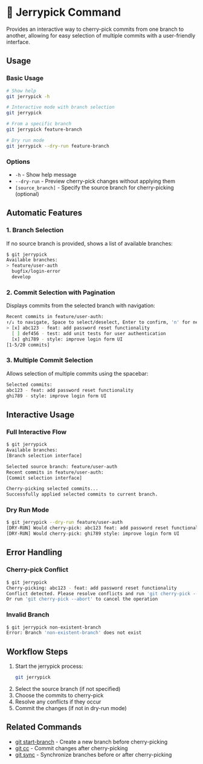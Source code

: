 # 🍒 Jerrypick Command

Provides an interactive way to cherry-pick commits from one branch to another, allowing for easy selection of multiple commits with a user-friendly interface.

## Usage

### Basic Usage

```bash
# Show help
git jerrypick -h

# Interactive mode with branch selection
git jerrypick

# From a specific branch
git jerrypick feature-branch

# Dry run mode
git jerrypick --dry-run feature-branch
```

### Options

- `-h` - Show help message
- `--dry-run` - Preview cherry-pick changes without applying them
- `[source_branch]` - Specify the source branch for cherry-picking (optional)

## Automatic Features

### 1. Branch Selection
If no source branch is provided, shows a list of available branches:
```bash
$ git jerrypick
Available branches:
> feature/user-auth
  bugfix/login-error
  develop
```

### 2. Commit Selection with Pagination
Displays commits from the selected branch with navigation:
```bash
Recent commits in feature/user-auth:
↑/↓ to navigate, Space to select/deselect, Enter to confirm, 'n' for next page, 'p' for previous page
> [x] abc123 - feat: add password reset functionality
  [ ] def456 - test: add unit tests for user authentication
  [x] ghi789 - style: improve login form UI
[1-5/20 commits]
```

### 3. Multiple Commit Selection
Allows selection of multiple commits using the spacebar:
```bash
Selected commits:
abc123 - feat: add password reset functionality
ghi789 - style: improve login form UI
```

## Interactive Usage

### Full Interactive Flow

```bash
$ git jerrypick
Available branches:
[Branch selection interface]

Selected source branch: feature/user-auth
Recent commits in feature/user-auth:
[Commit selection interface]

Cherry-picking selected commits...
Successfully applied selected commits to current branch.
```

### Dry Run Mode

```bash
$ git jerrypick --dry-run feature/user-auth
[DRY-RUN] Would cherry-pick: abc123 feat: add password reset functionality
[DRY-RUN] Would cherry-pick: ghi789 style: improve login form UI
```

## Error Handling

### Cherry-pick Conflict
```bash
$ git jerrypick
Cherry-picking: abc123 - feat: add password reset functionality
Conflict detected. Please resolve conflicts and run 'git cherry-pick --continue'
Or run 'git cherry-pick --abort' to cancel the operation
```

### Invalid Branch
```bash
$ git jerrypick non-existent-branch
Error: Branch 'non-existent-branch' does not exist
```

## Workflow Steps

1. Start the jerrypick process:
   ```bash
   git jerrypick
   ```
2. Select the source branch (if not specified)
3. Choose the commits to cherry-pick
4. Resolve any conflicts if they occur
5. Commit the changes (if not in dry-run mode)

## Related Commands

- [git start-branch](start-branch.md) - Create a new branch before cherry-picking
- [git cc](conventional-commit.md) - Commit changes after cherry-picking
- [git sync](sync.md) - Synchronize branches before or after cherry-picking
